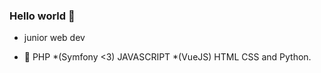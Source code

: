 ### Hello world 👋


- junior web dev

- 🔭   PHP *(Symfony <3) JAVASCRIPT *(VueJS) HTML CSS and Python.
